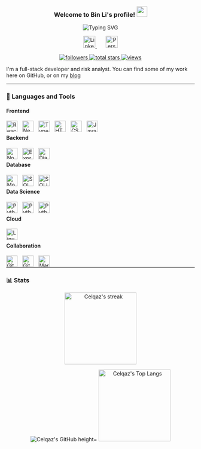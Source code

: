 <h3 align="center">
  Welcome to Bin Li's profile!
  <img src="https://media.giphy.com/media/hvRJCLFzcasrR4ia7z/giphy.gif" width="28">
</h3>

<p align="center">
  <img src="https://readme-typing-svg.demolab.com/?font=Fira+Code&pause=200&center=true&vCenter=true&width=435&lines=Financial+Analyst;Risk+Management; Data+Science+Student; " alt="Typing SVG"></a>
</p>

<p align="center">
  <a href="https://www.linkedin.com/in/jasonlitech/">
  <img width="32px" alt="Linkedin" title="LinkedIn" src="https://raw.githubusercontent.com/peterthehan/peterthehan/master/assets/linkedin.svg"/>
  </a>
  &#8287;&#8287;&#8287;&#8287;&#8287;
  <a href="https://www.byteli.com/">
  <img width="32px" alt="Personnal Website" title="Personnal Website" src="https://img.icons8.com/fluent/96/000000/domain.png"/>
  </a>
</p>

<!-- Social badges section -->
<!-- Badges with custom icons - https://github.com/DenverCoder1/custom-icon-badges -->
<!-- View counter - https://github.com/DenverCoder1/Simple-View-Counter -->
<p align="center">
  <a href="https://github.com/Celqaz?tab=followers">
    <img alt="followers" title="Follow me on Github" src="https://custom-icon-badges.demolab.com/github/followers/Celqaz?color=236ad3&labelColor=1155ba&style=for-the-badge&logo=person-add&label=Follow&logoColor=white"/>
  </a>
  <a href="https://github.com/Celqaz?tab=repositories&sort=stargazers">
    <img alt="total stars" title="Total stars on GitHub" src="https://custom-icon-badges.demolab.com/github/stars/Celqaz?color=55960c&style=for-the-badge&labelColor=488207&logo=star"/>
  </a>
  <a href="https://komarev.com/ghpvc/?username=Celqaz&color=blueviolet&style=for-the-badge&label=VISITORS">
    <img alt="views" title="GitHub profile views" src="https://komarev.com/ghpvc/?username=Celqaz&color=blueviolet&style=for-the-badge&label=VISITORS"/>
  </a>
</p>

I'm a full-stack developer and risk analyst.
You can find some of my work here on GitHub, or on my [blog](https://www.byteli.com/) 

---

### 🧰 Languages and Tools
#### Frontend
<img align="left" alt="React" width="30px" style="padding-right:10px;" src="https://cdn.jsdelivr.net/gh/devicons/devicon/icons/react/react-original.svg" />
<img align="left" alt="NextJS" width="30px" style="padding-right:10px;" src="https://cdn.jsdelivr.net/gh/devicons/devicon/icons/nextjs/nextjs-original.svg" />
<img align="left" alt="TypeScript" width="30px" style="padding-right:10px;" src="https://cdn.jsdelivr.net/gh/devicons/devicon/icons/typescript/typescript-plain.svg" />
<img align="left" alt="HTML" width="30px" style="padding-right:10px;" src="https://cdn.jsdelivr.net/gh/devicons/devicon/icons/html5/html5-plain.svg" />
<img align="left" alt="CSS" width="30px" style="padding-right:10px;" src="https://cdn.jsdelivr.net/gh/devicons/devicon/icons/css3/css3-plain.svg" />
<img align="left" alt="JavaScript" width="30px" style="padding-right:10px;" src="https://cdn.jsdelivr.net/gh/devicons/devicon/icons/javascript/javascript-plain.svg" />
<br />

#### Backend
<img align="left" alt="NodeJS" width="30px" style="padding-right:10px;" src="https://cdn.jsdelivr.net/gh/devicons/devicon/icons/nodejs/nodejs-original.svg" />
<img align="left" alt="Express" width="30px" style="padding-right:10px;" src="https://cdn.jsdelivr.net/gh/devicons/devicon/icons/express/express-original.svg" />

<img align="left" alt="Django" width="30px" style="padding-right:10px;" src="https://cdn.jsdelivr.net/gh/devicons/devicon/icons/django/django-plain.svg" />
<br />

#### Database

<img align="left" alt="MongoDB" width="30px" style="padding-right:10px;" src="https://cdn.jsdelivr.net/gh/devicons/devicon/icons/mongodb/mongodb-plain.svg" />
<img align="left" alt="SQL" width="30px" style="padding-right:10px;" src="https://cdn.jsdelivr.net/gh/devicons/devicon/icons/mysql/mysql-original.svg" />
<img align="left" alt="SQLite" width="30px" style="padding-right:10px;" src="https://cdn.jsdelivr.net/gh/devicons/devicon/icons/sqlite/sqlite-original.svg" />

<br />

#### Data Science
<img align="left" alt="Python" width="30px" style="padding-right:10px;" src="https://cdn.jsdelivr.net/gh/devicons/devicon/icons/python/python-plain.svg" />

<img align="left" alt="Python" width="30px" style="padding-right:10px;" src="https://cdn.jsdelivr.net/gh/devicons/devicon/icons/r/r-original.svg" />
<img align="left" alt="Python" width="30px" style="padding-right:10px;" src="https://cdn.jsdelivr.net/gh/devicons/devicon/icons/d3js/d3js-original.svg" />

<br />

#### Cloud
<img align="left" alt="Linux" width="30px" style="padding-right:10px;" src="https://cdn.jsdelivr.net/gh/devicons/devicon/icons/linux/linux-original.svg" />

<br />

#### Collaboration
<img align="left" alt="Git" width="30px" style="padding-right:10px;" src="https://cdn.jsdelivr.net/gh/devicons/devicon/icons/git/git-original.svg" />
<img align="left" alt="GitHub" width="30px" style="padding-right:10px;" src="https://cdn.jsdelivr.net/gh/devicons/devicon/icons/github/github-original.svg" />
<img align="left" alt="Markdown" width="30px" style="padding-right:10px;" src="https://cdn.jsdelivr.net/gh/devicons/devicon/icons/markdown/markdown-original.svg" />

<br />

---

### 📊 Stats
<p align="center" >
 <img alt="Celqaz's streak" height="192px" src="https://streak-stats.demolab.com?user=Celqaz&theme=monokai&hide_border=true&date_format=[Y.]n.j"/>
</p>
<p align="center">
 <img alt="Celqaz's GitHub height="192px" stats" src="https://github-readme-stats.vercel.app/api?username=Celqaz&show_icons=true&theme=radical"/>
 <img alt="Celqaz's Top Langs" height="192px" src="https://github-readme-stats.vercel.app/api/top-langs/?username=Celqaz&langs_count=5&layout=compact&theme=bear&hide_border=true&hide=html" height="192px"/> 
</p>

<!-- <details>
 <summary><h3>👨‍💻 Jason Li's Coding Journey</h3></summary>
   I started my coding journey as a biology student with a passion for tech and coding. I tried to learn everything I could about this programming world - code, unix, linux, theory. And all the while, teaching myself web development with a dream to build my own app. A desire that bring me to Le Wagon Montreal to learn and discover new things and new people. 
Today I'm a freelance full-stack developer on a perpetual adventure to learn new things, develop my skills and help as much people as I can on my way. 
If you like my work, want to reach me, or simply want to say "Hi", don't hesitate to write me a message.  -->
